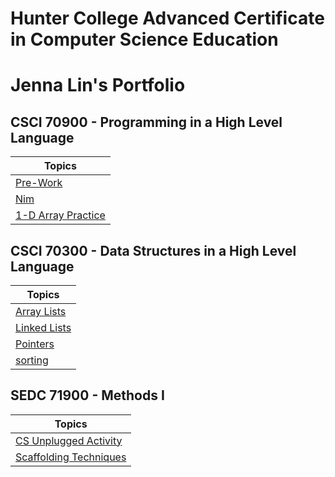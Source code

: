 # Hunter College Advanced Certificate in Computer Science Education
# Jenna Lin's Portfolio

## CSCI 70900 - Programming in a High Level Language

|Topics |
|---|
|[Pre-Work](https://github.com/hunter-teacher-cert/cohort-3-summer-work-jenna0704/tree/master/programming/pre)|
|[Nim](https://github.com/hunter-teacher-cert/cohort-3-summer-work-jenna0704/blob/master/programming/1/Nim.java)|
|[1-D Array Practice](https://github.com/hunter-teacher-cert/cohort-3-summer-work-jenna0704/blob/master/programming/2/ArrayPractice.java)|


## CSCI 70300 - Data Structures in a High Level Language

|Topics |
|---|
|[Array Lists](https://github.com/hunter-teacher-cert/cohort-3-summer-work-jenna0704/blob/master/ds/arraylists/AlPractice.java)|
|[Linked Lists](https://github.com/hunter-teacher-cert/cohort-3-summer-work-jenna0704/tree/master/ds/linkedlists)|
|[Pointers](https://github.com/hunter-teacher-cert/cohort-3-summer-work-jenna0704/tree/master/ds/pointers)|
|[sorting](https://github.com/hunter-teacher-cert/cohort-3-summer-work-jenna0704/tree/master/ds/sorting)|


## SEDC 71900 - Methods I

|Topics |
|---|
|[CS Unplugged Activity](https://github.com/hunter-teacher-cert/cohort-3-summer-work-jenna0704/blob/master/methods/04_unplugged.md)|
|[Scaffolding Techniques](https://github.com/hunter-teacher-cert/cohort-3-summer-work-jenna0704/blob/master/methods/05_scaffold.md)|

